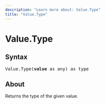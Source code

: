 ```yaml
---
description: "Learn more about: Value.Type"
title: "Value.Type"
---
```

# Value.Type

## Syntax

<pre>
Value.Type(<b>value</b> as any) as type
</pre>

## About

Returns the type of the given value.
